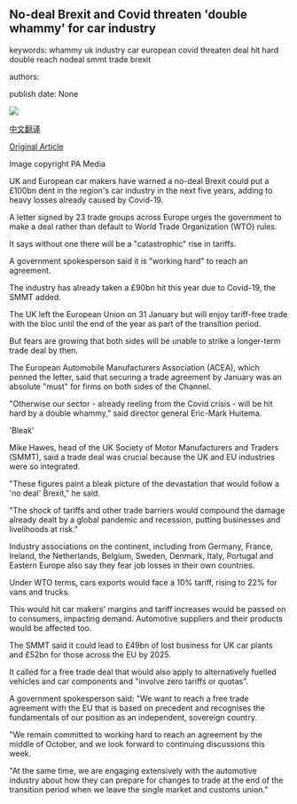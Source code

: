## No-deal Brexit and Covid threaten 'double whammy' for car industry

keywords: whammy uk industry car european covid threaten deal hit hard double reach nodeal smmt trade brexit

authors: 

publish date: None

![](https://ichef.bbci.co.uk/news/1024/branded_news/1724C/production/_114369749_mediaitem114369748.jpg)

[中文翻译](No-deal%20Brexit%20and%20Covid%20threaten%20%27double%20whammy%27%20for%20car%20industry_zh.md)

[Original Article](https://www.bbc.com/news/business-54145987)

Image copyright PA Media

UK and European car makers have warned a no-deal Brexit could put a £100bn dent in the region's car industry in the next five years, adding to heavy losses already caused by Covid-19.

A letter signed by 23 trade groups across Europe urges the government to make a deal rather than default to World Trade Organization (WTO) rules.

It says without one there will be a "catastrophic" rise in tariffs.

A government spokesperson said it is "working hard" to reach an agreement.

The industry has already taken a £90bn hit this year due to Covid-19, the SMMT added.

The UK left the European Union on 31 January but will enjoy tariff-free trade with the bloc until the end of the year as part of the transition period.

But fears are growing that both sides will be unable to strike a longer-term trade deal by then.

The European Automobile Manufacturers Association (ACEA), which penned the letter, said that securing a trade agreement by January was an absolute "must" for firms on both sides of the Channel.

"Otherwise our sector - already reeling from the Covid crisis - will be hit hard by a double whammy," said director general Eric-Mark Huitema.

'Bleak'

Mike Hawes, head of the UK Society of Motor Manufacturers and Traders (SMMT), said a trade deal was crucial because the UK and EU industries were so integrated.

"These figures paint a bleak picture of the devastation that would follow a 'no deal' Brexit," he said.

"The shock of tariffs and other trade barriers would compound the damage already dealt by a global pandemic and recession, putting businesses and livelihoods at risk."

Industry associations on the continent, including from Germany, France, Ireland, the Netherlands, Belgium, Sweden, Denmark, Italy, Portugal and Eastern Europe also say they fear job losses in their own countries.

Under WTO terms, cars exports would face a 10% tariff, rising to 22% for vans and trucks.

This would hit car makers' margins and tariff increases would be passed on to consumers, impacting demand. Automotive suppliers and their products would be affected too.

The SMMT said it could lead to £49bn of lost business for UK car plants and £52bn for those across the EU by 2025.

It called for a free trade deal that would also apply to alternatively fuelled vehicles and car components and "involve zero tariffs or quotas".

A government spokesperson said: "We want to reach a free trade agreement with the EU that is based on precedent and recognises the fundamentals of our position as an independent, sovereign country.

"We remain committed to working hard to reach an agreement by the middle of October, and we look forward to continuing discussions this week.

"At the same time, we are engaging extensively with the automotive industry about how they can prepare for changes to trade at the end of the transition period when we leave the single market and customs union."